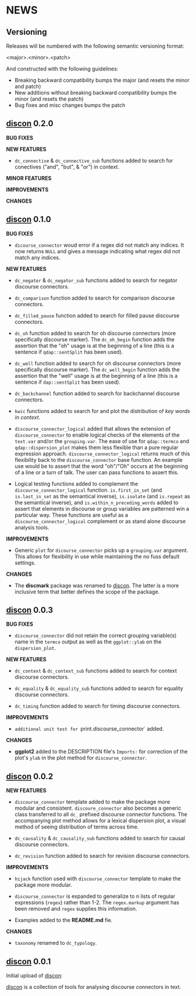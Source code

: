 NEWS 
====

Versioning
----------

Releases will be numbered with the following semantic versioning format:

&lt;major&gt;.&lt;minor&gt;.&lt;patch&gt;

And constructed with the following guidelines:

* Breaking backward compatibility bumps the major (and resets the minor 
  and patch)
* New additions without breaking backward compatibility bumps the minor 
  (and resets the patch)
* Bug fixes and misc changes bumps the patch

 <a href="https://github.com/trinker/discon" target="_blank">discon</a> 0.2.0  
----------------------------------------------------------------

**BUG FIXES**

**NEW FEATURES**
* `dc_connective` & `dc_connective_sub` functions added to search for conectives
  ("and", "but", & "or") in context.


**MINOR FEATURES**

**IMPROVEMENTS**

**CHANGES**


 <a href="https://github.com/trinker/discon" target="_blank">discon</a> 0.1.0  
----------------------------------------------------------------

**BUG FIXES**

* `dicourse_connector` woud error if a regex did not match any indices.  It now
  returns `NULL` and gives a message indicating what regex did not match any 
  indices.

**NEW FEATURES**

* `dc_negator` & `dc_negator_sub` functions added to search for negator discourse 
  connectors.

* `dc_comparison` function added to search for comparison discourse connectors.

* `dc_filled_pause` function added to search for filled pause discourse connectors.

* `dc_oh` function added to search for oh discourse connectors (more specifically 
  discourse marker).  The `dc_oh_begin` function adds the assertion that the "oh"
  usage is at the beginning of a line (this is a sentence if `qdap::sentSplit` has
  been used).

* `dc_well` function added to search for oh discourse connectors (more specifically 
  discourse marker).  The `dc_well_begin` function adds the assertion that the "well"
  usage is at the beginning of a line (this is a sentence if `dap::sentSplit` has
  been used).

* `dc_backchannel` function added to search for backchannel discourse connectors. 

* `kwic` functions added to search for  and plot the distribution of 
  *key words in context*.

* `discourse_connector_logical` added that allows the extension of 
  `discourse_connector` to enable logical checks of the elements of the 
  `text.var` and/or the `grouping.var`.  The ease of use for `qdap::termco` and 
  `qdap::dispersion_plot` makes them less flexible than a pure regular expression 
  approach.  `discourse_connector_logical` returns much of this flexibility
  back to the `discourse_connector` base function.  An example use would be to
  assert that the word "oh"/"Oh" occurs at the beginning of a line or a turn of
  talk.  The user can pass functions to assert this.

* Logical testing functions added to complement the `discourse_connector_logical`
  function.  `is.first_in_set` (and `is.last_in_set` as the semantical inverse), 
  `is.isolate` (and `is.repeat` as the semantical inverse), and 
  `is.within_n_preceding_words` added to assert that elements in discourse or 
  group variables are patterned win a particular way.  These functions are useful
  as a `discourse_connector_logical` complement or as stand alone discourse 
  analysis tools.

**IMPROVEMENTS**

* Generic `plot` for `dicourse_connector` picks up a `grouping.var` argument.
  This allows for flexibility in use while maintaining the no fuss default 
  settings.

**CHANGES**

* The **discmark** package was renamed to  <a href="https://github.com/trinker/discon" target="_blank">discon</a>.  The latter is a more 
  inclusive term that better defines the scope of the package.


 <a href="https://github.com/trinker/discon" target="_blank">discon</a> 0.0.3   
----------------------------------------------------------------

**BUG FIXES**

* `discourse_connector` did not retain the correct grouping variable(s) name in the
  `termco` output as well as the `ggplot::ylab` on the `dispersion_plot`.  

**NEW FEATURES**

* `dc_context` & `dc_context_sub` functions added to search for context discourse 
  connectors.

* `dc_equality` & `dc_equality_sub` functions added to search for equality 
  discourse connectors.

* `dc_timing` function added to search for timing discourse connectors.

**IMPROVEMENTS**

* `additional unit test for `print.discourse_connector` added.

**CHANGES**

* **ggplot2** added to the DESCRIPTION file's `Imports:` for correction of the 
  plot's `ylab` in the plot method for `discourse_connector`.



 <a href="https://github.com/trinker/discon" target="_blank">discon</a> 0.0.2   
----------------------------------------------------------------

**NEW FEATURES**

* `discourse_connector` template added to make the package more modular and 
  consistent.  `discoure_connector` also becomes a generic class transferred to all 
  `dc_` prefixed discourse connector functions.  The accompanying plot method 
  allows for a lexical dispersion plot, a visual method of seeing distribution of 
  terms across time.

* `dc_causality` & `dc_causality_sub` functions added to search for causal discourse 
  connectors.

* `dc_revision` function added to search for revision discourse connectors.

**IMPROVEMENTS**

* `hijack` function used with `discourse_connector` template to make the package 
  more modular.

* `discourse_connector` is expanded to generalize to n lists of regular expressions 
  (`regex`) rather than 1-2.  The `regex.markup` argument has been removed and
  `regex` supplies this information.

* Examples added to the **README.md** fie.

**CHANGES**

* `taxonomy` renamed to `dc_typology`.


 <a href="https://github.com/trinker/discon" target="_blank">discon</a> 0.0.1 
----------------------------------------------------------------

Initial upload of  <a href="https://github.com/trinker/discon" target="_blank">discon</a>:

 <a href="https://github.com/trinker/discon" target="_blank">discon</a> is a collection of tools for analysing discourse connectors in text. 
